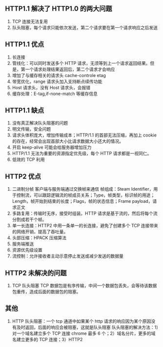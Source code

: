 <!-- @format -->

## HTTP1.1 解决了 HTTP1.0 的两大问题

1. TCP 连接无法复用
2. 队头阻塞，每个请求只能依次发送，第二个请求要在第一个请求响应之后发送

## HTTP1.1 优点

1. 长连接
2. 管线化：可以同时发送多个 HTTP 请求，无须等到上一个请求返回结果。但是，第一个请求处理结果返回后，第二个请求才会响应
3. 增加了与缓存相关的请求头 cache-controle etag
4. 带宽优化，range 请求头加入支持断点续传功能
5. Host 请求头，没有 Host 请求头，会报错
6. 缓存处理：E-tag,if-none-match 等缓存信息

## HTTP1.1 缺点

1. 没有真正解决队头阻塞的问题
2. 明文传输，安全问题
3. 请求头体积庞大，增加传输成本；HTTP/1.1 的首部无法压缩，再加上 cookie 的存在，经常会出现首部大小比请求数据大小还大的情况。
4. 开启 keep-alive 可能会给服务器增加压力
5. HTTP/1.1 无法为重要的资源指定优先级，每个 HTTP 请求都是一视同仁。
6. 低效的 TCP 利用

## HTTP2 优点

1. 二进制分帧
   客户端与服务端通过交换帧来通信
   帧组成：Steam Identifier，用于控制流，可以跟踪逻辑流的帧成员关系；Type，帧类型，标识帧的用途；Length，帧开始到结束的长度；Flags，帧的状态信息；Frame payload，请求正文
2. 多路复用：传输时无序，接受时组装。HTTP 请求是基于流的，然后将每个流分割成若干个帧。
3. 单一长连接：HTTP2 中用一条单一的长连接，避免了创建多个 TCP 连接带来的网络开销，提高了吞吐量。
4. 头部压缩：HPACK 压缩算法
5. 服务端推送
6. 资源优先级设置
7. 流控制：允许接收者主动示意停止发送或减少发送的数据量

## HTTP2 未解决的问题

1. TCP 队头阻塞
   TCP 数据包是有序传输，中间一个数据包丢失，会等待该数据包重传，造成后面的数据包的阻塞。

## 其他

1. HTTP 队头阻塞：一个 tcp 通道中如果某个 http 请求的响应因为某个原因没有及时返回，后面的响应会被阻塞，这就是队头阻塞
   队头阻塞的解决方法：1）对一个域名建立多个 TCP 连接 chrome 最多 6 个；2）域名分片，更多的域名建立更多的 TCP 连接；3）HTTP2

